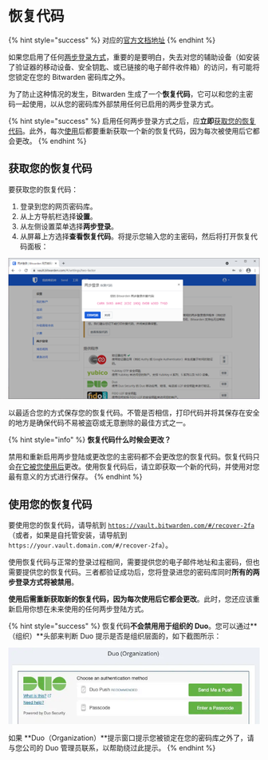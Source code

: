 # 恢复代码

{% hint style="success" %}
对应的[官方文档地址](https://bitwarden.com/help/article/two-step-recovery-code/)
{% endhint %}

如果您启用了任何[两步登录方式](two-step-login-methods.md)，重要的是要明白，失去对您的辅助设备（如安装了验证器的移动设备、安全钥匙、或已链接的电子邮件收件箱）的访问，有可能将您锁定在您的 Bitwarden 密码库之外。

为了防止这种情况的发生，Bitwarden 生成了一个**恢复代码**，它可以和您的主密码一起使用，以从您的密码库外部禁用任何已启用的两步登录方式。

{% hint style="success" %}
启用任何两步登录方式之后，应**立即**[获取您的恢复代码](recovery-codes.md#get-your-recovery-code)。此外，每次[使用](recovery-codes.md#use-your-recovery-code)后都要重新获取一个新的恢复代码，因为每次被使用后它都会更改。
{% endhint %}

## 获取您的恢复代码 <a href="#get-your-recovery-code" id="get-your-recovery-code"></a>

要获取您的恢复代码：

1. 登录到您的网页密码库。
2. 从上方导航栏选择**设置**。
3. 从左侧设置菜单选择**两步登录**。
4. 从屏幕上方选择**查看恢复代码**。将提示您输入您的主密码，然后将打开恢复代码面板：

![恢复代码示例](../../.gitbook/assets/recoverycode.png)

以最适合您的方式保存您的恢复代码。不管是否相信，打印代码并将其保存在安全的地方是确保代码不易被盗窃或无意删除的最佳方式之一。

{% hint style="info" %}
**恢复代码什么时候会更改？**

禁用和重新启用两步登陆或更改您的主密码都不会更改您的恢复代码。恢复代码只会[在它被您使用后](recovery-codes.md#use-your-recovery-code)更改。使用恢复代码后，请立即获取一个新的代码，并使用对您最有意义的方式进行保存。
{% endhint %}

## 使用您的恢复代码 <a href="#use-your-recovery-code" id="use-your-recovery-code"></a>

要使用您的恢复代码，请导航到 [`https://vault.bitwarden.com/#/recover-2fa`](https://vault.bitwarden.com/#/recover-2fa)（或者，如果是自托管安装，请导航到 `https://your.vault.domain.com/#/recover-2fa`）。

使用恢复代码与正常的登录过程相同，需要提供您的电子邮件地址和主密码，但也需要提供您的恢复代码。三者都验证成功后，您将登录进您的密码库同时**所有的两步登录方式将被禁用**。

**使用后需重新获取新的恢复代码，因为每次使用后它都会更改**。此时，您还应该重新启用你想在未来使用的任何两步登陆方式。

{% hint style="success" %}
恢复代码**不会禁用用于组织的 Duo**。您可以通过**（组织）**头部来判断 Duo 提示是否是组织层面的，如下截图所示：

![](<../../.gitbook/assets/image (3).png>)

如果 **Duo（Organization）**提示窗口提示您被锁定在您的密码库之外了，请与您公司的 Duo 管理员联系，以帮助绕过此提示。
{% endhint %}
